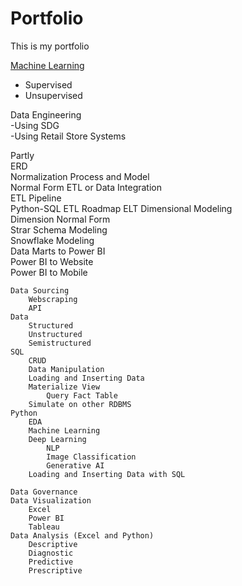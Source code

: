 # Portfolio
This is my portfolio

[Machine Learning](https://github.com/maredep/machine-learning-PET_ADC-dataset)
- Supervised
- Unsupervised

Data Engineering	
	-Using SDG		
	-Using Retail Store Systems
			
Partly			
	ERD		
	Normalization Process and Model		
		Normal Form	
	ETL or Data Integration		
		ETL Pipeline	
			Python-SQL
			ETL Roadmap
		ELT	
	Dimensional Modeling		
		Dimension Normal Form	
		Strar Schema Modeling	
		Snowflake Modeling	
	Data Marts to Power BI		
	Power BI to Website		
	Power BI to Mobile		
			
	Data Sourcing 		
		Webscraping	
		API	
	Data		
		Structured	
		Unstructured	
		Semistructured	
	SQL		
		CRUD	
		Data Manipulation	
		Loading and Inserting Data	
		Materialize View	
			Query Fact Table
		Simulate on other RDBMS	
	Python		
		EDA	
		Machine Learning	
		Deep Learning	
			NLP
			Image Classification
			Generative AI
		Loading and Inserting Data with SQL	
			
	Data Governance		
	Data Visualization 		
		Excel	
		Power BI	
		Tableau	
	Data Analysis (Excel and Python)		
		Descriptive	
		Diagnostic	
		Predictive	
		Prescriptive	

